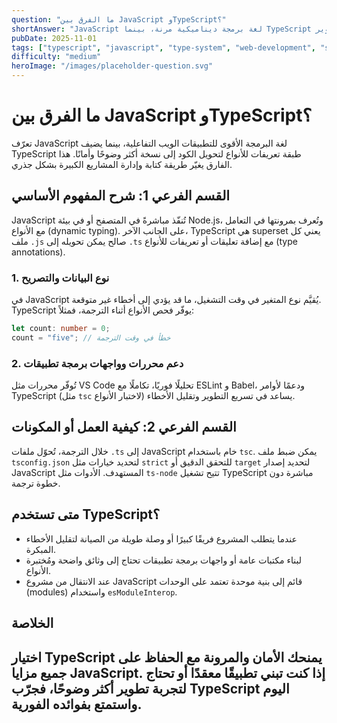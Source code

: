 ```yaml
---
question: "ما الفرق بين JavaScript وTypeScript؟"
shortAnswer: "JavaScript لغة برمجة ديناميكية مرنة، بينما TypeScript تمدها بنظام أنواع ثابت يمنحها أمانًا وقابلية أكبر للتطوير."
pubDate: 2025-11-01
tags: ["typescript", "javascript", "type-system", "web-development", "static-typing"]
difficulty: "medium"
heroImage: "/images/placeholder-question.svg"
---
```


# ما الفرق بين JavaScript وTypeScript؟

تعرّف JavaScript لغة البرمجة الأقوى للتطبيقات الويب التفاعلية، بينما يضيف TypeScript طبقة تعريفات للأنواع لتحويل الكود إلى نسخة أكثر وضوحًا وأمانًا. هذا الفارق يغيّر طريقة كتابة وإدارة المشاريع الكبيرة بشكل جذري.

## القسم الفرعي 1: شرح المفهوم الأساسي

JavaScript تُنفّذ مباشرةً في المتصفح أو في بيئة Node.js، وتُعرف بمرونتها في التعامل مع الأنواع (dynamic typing). على الجانب الآخر، TypeScript هي superset يعني كل ملف `.js` صالح يمكن تحويله إلى `.ts` مع إضافة تعليقات أو تعريفات للأنواع (type annotations).

### 1. نوع البيانات والتصريح
في JavaScript يُقيَّم نوع المتغير في وقت التشغيل، ما قد يؤدي إلى أخطاء غير متوقعة. TypeScript يوفّر فحص الأنواع أثناء الترجمة، فمثلاً:
```ts
let count: number = 0;
count = "five"; // خطأ في وقت الترجمة
```
### 2. دعم محررات وواجهات برمجة تطبيقات
تُوفّر محررات مثل VS Code تحليلًا فوريًا، تكاملًا مع ESLint و Babel، ودعمًا لأوامر TypeScript (مثل `tsc` لاختبار الأنواع) يساعد في تسريع التطوير وتقليل الأخطاء.

## القسم الفرعي 2: كيفية العمل أو المكونات

خلال الترجمة، تُحوّل ملفات `.ts` إلى JavaScript خام باستخدام `tsc`. يمكن ضبط ملف `tsconfig.json` لتحديد خيارات مثل `strict` للتحقق الدقيق أو `target` لتحديد إصدار JavaScript المستهدف. الأدوات مثل `ts-node` تتيح تشغيل TypeScript مباشرة دون خطوة ترجمة.

## متى تستخدم TypeScript؟
- عندما يتطلب المشروع فريقًا كبيرًا أو وصلة طويلة من الصيانة لتقليل الأخطاء المبكرة.
- لبناء مكتبات عامة أو واجهات برمجة تطبيقات تحتاج إلى وثائق واضحة ومُختبرة الأنواع.
- عند الانتقال من مشروع JavaScript قائم إلى بنية موحدة تعتمد على الوحدات (modules) واستخدام `esModuleInterop`.

## الخلاصة
اختيار TypeScript يمنحك الأمان والمرونة مع الحفاظ على جميع مزايا JavaScript. إذا كنت تبني تطبيقًا معقدًا أو تحتاج لتجربة تطوير أكثر وضوحًا، فجرّب TypeScript اليوم واستمتع بفوائده الفورية.
---